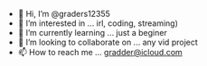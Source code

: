 - 👋 Hi, I’m @graders12355
- 👀 I’m interested in ... irl, coding, streaming)
- 🌱 I’m currently learning ... just a beginer 
- 💞️ I’m looking to collaborate on ... any vid project
- 📫 How to reach me ... gradder@icloud.com

<!---
graders12355/graders12355 is a ✨ special ✨ repository because its `README.md` (this file) appears on your GitHub profile.
You can click the Preview link to take a look at your changes.
--->

